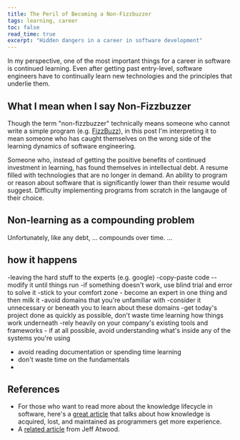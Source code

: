 ```yaml
---
title: The Peril of Becoming a Non-Fizzbuzzer
tags: learning, career
toc: false
read_time: true
excerpt: "Hidden dangers in a career in software development"
---
```


In my perspective, one of the most important things for a career in software is continued learning. Even after getting past entry-level, software engineers have to continually learn new technologies and the principles that underlie them.

## What I mean when I say Non-Fizzbuzzer
Though the term "non-fizzbuzzer" technically means someone who cannot write a simple program (e.g. [FizzBuzz](https://www.geeksforgeeks.org/fizz-buzz-implementation/)), in this post I'm interpreting it to mean someone who has caught themselves on the wrong side of the learning dynamics of software engineering.

Someone who, instead of getting the positive benefits of continued investment in learning, has found themselves in intellectual debt. A resume filled with technologies that are no longer in demand. An ability to program or reason about software that is significantly lower than their resume would suggest. Difficulty implementing programs from scratch in the langauge of their choice.

## Non-learning as a compounding problem
Unfortunately, like any debt, ... compounds over time. ...

## how it happens
-leaving the hard stuff to the experts (e.g. google)
-copy-paste code -- modify it until things run
-if something doesn't work, use blind trial and error to solve it
-stick to your comfort zone - become an expert in one thing and then milk it
-avoid domains that you're unfamiliar with
-consider it unnecessary or beneath you to learn about these domains
-get today's project done as quickly as possible, don't waste time learning how things work underneath
-rely heavily on your company's existing tools and frameworks - if at all possible, avoid understanding what's inside any of the systems you're using
- avoid reading documentation or spending time learning
- don't waste time on the fundamentals
-

## References
- For those who want to read more about the knowledge lifecycle in software, here's a [great article](http://www.bennorthrop.com/Essays/2016/reflections-of-an-old-programmer.php) that talks about how knowledge is acquired, lost, and maintained as programmers get more experience.
- A [related article](https://blog.codinghorror.com/why-cant-programmers-program/) from Jeff Atwood.
